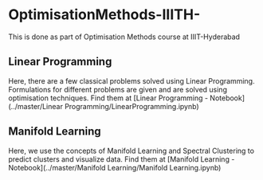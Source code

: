 # OptimisationMethods-IIITH-

This is done as part of Optimisation Methods course at IIIT-Hyderabad

## Linear Programming
Here, there are a few classical problems solved using Linear Programming. Formulations for different problems are given and are solved using optimisation techniques. Find them at [Linear Programming - Notebook](../master/Linear Programming/LinearProgramming.ipynb)

## Manifold Learning
Here, we use the concepts of Manifold Learning and Spectral Clustering to predict clusters and visualize data. Find them at [Manifold Learning - Notebook](../master/Manifold Learning/Manifold Learning.ipynb)
